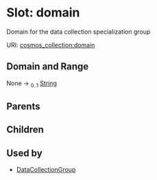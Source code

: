 
# Slot: domain

Domain for the data collection specialization group

URI: [cosmos_collection:domain](https://www.cdisc.org/cosmos/collection_v1.0domain)


## Domain and Range

None &#8594;  <sub>0..1</sub> [String](types/String.md)

## Parents


## Children


## Used by

 * [DataCollectionGroup](DataCollectionGroup.md)
